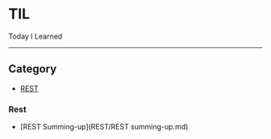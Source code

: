 # TIL
Today I Learned

---
## Category
* [REST](#rest)

### Rest
- [REST Summing-up](REST/REST summing-up.md)